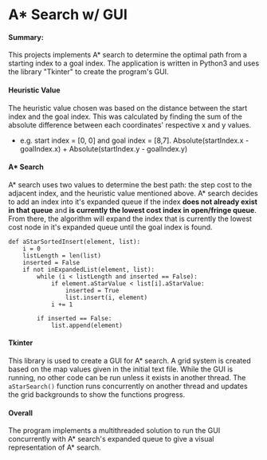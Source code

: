 # A\* Search w/ GUI

#### Summary:

This projects implements A\* search to determine the optimal path from a starting index to a goal index. The application is written in Python3 and uses the library "Tkinter" to create the program's GUI.

#### Heuristic Value

The heuristic value chosen was based on the distance between the start index and the goal index. This was calculated by finding the sum of the absolute difference between each coordinates' respective x and y values.

- e.g. start index = [0, 0] and goal index = [8,7]. Absolute(startIndex.x - goalIndex.x) + Absolute(startIndex.y - goalIndex.y)

#### A\* Search

A* search uses two values to determine the best path: the step cost to the adjacent index, and the heuristic value mentioned above. A* search decides to add an index into it's expanded queue if the index **does not already exist in that queue** and **is currently the lowest cost index in open/fringe queue**. From there, the algorithm will expand the index that is currently the lowest cost node in it's expanded queue until the goal index is found.

```
def aStarSortedInsert(element, list):
    i = 0
    listLength = len(list)
    inserted = False
    if not inExpandedList(element, list):
        while (i < listLength and inserted == False):
            if element.aStarValue < list[i].aStarValue:
                inserted = True
                list.insert(i, element)
            i += 1

        if inserted == False:
            list.append(element)
```

#### Tkinter

This library is used to create a GUI for A\* search. A grid system is created based on the map values given in the initial text file. While the GUI is running, no other code can be run unless it exists in another thread. The `aStarSearch()` function runs concurrently on another thread and updates the grid backgrounds to show the functions progress.

#### Overall

The program implements a multithreaded solution to run the GUI concurrently with A* search's expanded queue to give a visual representation of A* search.
